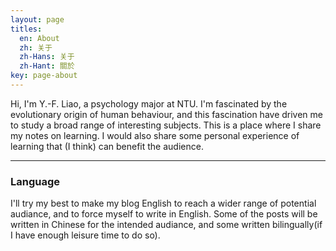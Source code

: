 ```yaml
---
layout: page
titles:
  en: About
  zh: 关于
  zh-Hans: 关于
  zh-Hant: 關於
key: page-about
---
```


Hi, I'm Y.-F. Liao, a psychology major at NTU. I'm fascinated by the evolutionary origin of human behaviour, and this fascination have driven me to study a broad range of interesting subjects. This is a place where I share my notes on learning. I would also share some personal experience of learning that (I think) can benefit the audience.

----------------------
### Language
I'll try my best to make my blog English to reach a wider range of potential audiance, and to force myself to write in English. Some of the posts will be written in Chinese for the intended audiance, and some written bilingually(if I have enough leisure time to do so).

